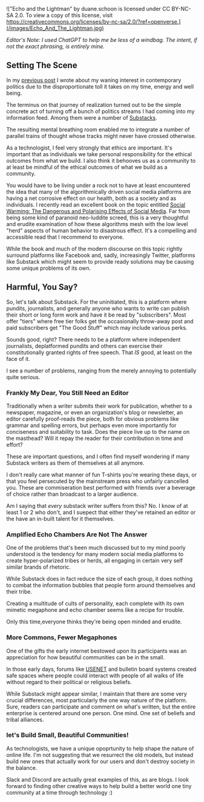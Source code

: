 <!--
.. title: Substack Considered Harmful
.. slug: substack-considered-harmful
.. date: 2023-04-27 05:21:20 UTC-04:00
.. tags: writing,cuulture,online,internet,society,problems,substack
.. status: Draft
.. category: 
.. link: 
.. description: 
.. type: text
-->

!["Echo and the Lightman" by duane.schoon is licensed under CC BY-NC-SA 2.0. To
view a copy of this license, visit
https://creativecommons.org/licenses/by-nc-sa/2.0/?ref=openverse.](/images/Echo_And_The_Lightman.jpg)

_Editor's Note: I used ChatGPT to help me be less of a windbag. The intent, if not the exact phrasing, is entirely mine._

## Setting The Scene

In my [previous
post](https://playingwithquicksilver.net/posts/the-only-winning-move-is-not-to-play/)
I wrote about my waning interest in contemporary politics due to the
disproportionate toll it takes on my time, energy and well being.

The terminus on that journey of realization turned out to be the simple concrete
act of turning off a bunch of politics streams I had coming into my information
feed. Among them were a number of [Substacks](https://substack.com/).

<!-- TEASER_END -->

The resulting mental breathing room enabled me to integrate a number of parallel
trains of thought whose tracks might never have crossed otherwise.

As a technologist, I feel very strongly that ethics are important. It's
important that as individuals we take personal responsibility for the ethical
outcomes from what we build. I also think it behooves us as a community to at
least be mindful of the ethical outcomes of what we build as a community.

You would have to be living under a rock not to have at least encountered the
idea that many of the algorithmically driven social media platforms are having a
net corrosive effect on our health, both as a society and as individuals. I
recently read an excellent book on the topic entitled [Social Warming: The
Dangerous and Polarising Effects of Social
Media](https://www.goodreads.com/book/show/55711307-social-warming). Far from
being some kind of paranoid neo-luddite screed, this is a very thoughtful and
erudite examination of how these algorithms mesh with the low level "herd"
aspects of human behavior to disastrous effect. It's a compelling and accessible
read that I recommend to everyone. 

While the book and much of the modern discourse on this topic rightly surround
platforms like Facebook and, sadly, increasingly Twitter, platforms like
Substack which might seem to provide ready solutions may be causing some unique
problems of its own.

## Harmful, You Say?

So, let's talk about Substack. For the uninitiated, this is a platform where
pundits, journalists, and generally anyone who wants to write can publish their
short or long form work and have it be read by "subscribers". Most offer "tiers"
where free tier folks get the occasionally throw-away post and paid subscribers
get "The Good Stuff" which may include various perks.

Sounds good, right? There needs to be a platform where independent journalists,
deplatformed pundits and others can exercise their constitutionally granted
rights of free speech. That *IS* good, at least on the face of it.

I see a number of problems, ranging from the merely annoying to potentially
quite serious.

### Frankly My Dear, You Still Need an Editor

Traditionally when a writer submits their work for publication, whether to a
newspaper, magazine, or even an organization's blog or newsletter, an editor
carefully proof-reads the piece, both for obvious problems like grammar and
spelling errors, but perhaps even more importantly for conciseness and
suitability to task. Does the piece live up to the name on the masthead? Will it
repay the reader for their contribution in time and effort?

These are important questions, and I often find myself wondering if many
Substack writers as them of themselves at all anymore.

I don't really care what manner of fun T-shirts you're wearing these days, or
that you feel persecuted by the mainstream press who unfairly cancelled you.
These are commiseration best performed with friends over a beverage of choice
rather than broadcast to a larger audience.

Am I saying that *every* substack writer suffers from this? No. I know of at
least 1 or 2 who don't, and I suepect that either they've retained an editor or
the have an in-built talent for it themselves.

### Amplified Echo Chambers Are Not The Answer

One of the problems that's been much discussed but to my mind poorly understood
is the tendency for many modern social media platforms to create hyper-polarized
tribes or herds, all engaging in certain very self similar brands of rhetoric.

While Substack does in fact reduce the size of each group, it does nothing to
combat the information bubbles that people form around themselves and their
tribe.

Creating a multitude of cults of personality, each complete with its own mimetic
megaphone and echo chamber seems like a recipe for trouble.

Only this time,everyone thinks they're being open minded and erudite.

### More Commons, Fewer Megaphones

One of the gifts the early internet bestowed upon its participants was an
appreciation for how beautiful communities can be in the small.

In those early days, forums like [USENET](https://en.wikipedia.org/wiki/Usenet)
and bulletin board systems created safe spaces where people could interact with
people of all walks of life without regard to their political or religious
beliefs.

While Substack might appear similar, I maintain that there are some very crucial
differences, most particularly the one way nature of the platform. Sure, readers
can participate and comment on what's written, but the entire enterprise is
centered around one person. One mind. One set of beliefs and tribal alliances.

### let's Build Small, Beautiful Communities!

As technologists, we have a unique opoprtunity to help shape the nature of
online life. I'm not suggesting that we resurrect the old models, but instead
build new ones that actually work for our users and don't destroy society in the
balance.

Slack and Discord are actually great examples of this, as are blogs. I look
forward to finding other creative ways to help build a better world one tiny
community at a time through technology :)
